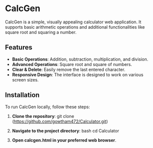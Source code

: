 # CalcGen

CalcGen is a simple, visually appealing calculator web application. It supports basic arithmetic operations and additional functionalities like square root and squaring a number.

## Features

- **Basic Operations**: Addition, subtraction, multiplication, and division.
- **Advanced Operations**: Square root and square of numbers.
- **Clear & Delete**: Easily remove the last entered character.
- **Responsive Design**: The interface is designed to work on various screen sizes.

## Installation

To run CalcGen locally, follow these steps:

1. **Clone the repository**:
   git clone (https://github.com/gowtham472/Calculator.git)

2. **Navigate to the project directory**: 
   bash
   cd Calculator
   
4. **Open calcgen.html in your preferred web browser**.
